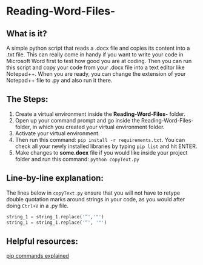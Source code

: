 # Reading-Word-Files-
## What is it?
A simple python script that reads a .docx file and copies its content into a .txt file.  This can really come in handy if you want to write your code in Microsoft Word first to test how good you are at coding.  Then you can run this script and copy your code from your .docx file into a text editor like Notepad++.  When you are ready, you can change the extension of your Notepad++ file to .py and also run it there.  

## The Steps:
1. Create a virtual environment inside the **Reading-Word-Files-** folder.
2. Open up your command prompt and go inside the Reading-Word-Files- folder, in which you created your virtual environment folder. 
3. Activate your virtual environment. 
4. Then run this command: ```pip install -r requirements.txt```.  You can check all your newly installed libraries by typing ```pip list``` and hit ENTER. 
5. Make changes to **some.docx** file if you would like inside your project folder and run this command: ```python copyText.py```

## Line-by-line explanation:
The lines below in ```copyText.py``` ensure that you will not have to retype double quotation marks around strings in your code, as you would after doing ```Ctrl+V``` in a .py file.
```python
string_1 = string_1.replace('”','"')
string_1 = string_1.replace('“', '"')
```
## Helpful resources:
[pip commands explained](https://medium.com/swlh/heres-a-quick-way-to-learn-about-pip-in-python-18617d466c59) 
